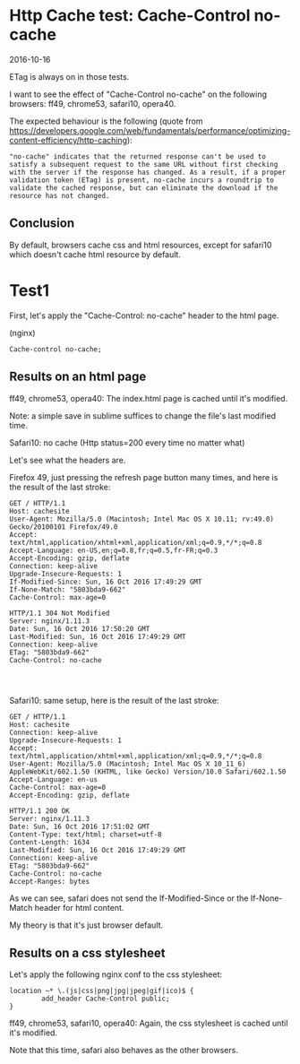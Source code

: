 Http Cache test: Cache-Control no-cache
=============================
2016-10-16

ETag is always on in those tests.


I want to see the effect of "Cache-Control no-cache" on the following browsers:
ff49, chrome53, safari10, opera40.


The expected behaviour is the following (quote from https://developers.google.com/web/fundamentals/performance/optimizing-content-efficiency/http-caching): 

```
"no-cache" indicates that the returned response can't be used to satisfy a subsequent request to the same URL without first checking with the server if the response has changed. As a result, if a proper validation token (ETag) is present, no-cache incurs a roundtrip to validate the cached response, but can eliminate the download if the resource has not changed.
```




Conclusion
--------------
By default, browsers cache css and html resources, except for safari10 which doesn't cache html resource by default.






Test1
==========

First, let's apply the "Cache-Control: no-cache" header to the html page.

(nginx)
```nginx
Cache-control no-cache;
```

Results on an html page
----------------------------

ff49, chrome53, opera40:
The index.html page is cached until it's modified.

Note: a simple save in sublime suffices to change the file's last modified time.


Safari10: no cache (Http status=200 every time no matter what)



Let's see what the headers are.

Firefox 49, just pressing the refresh page button many times, and here is the result of the last stroke:

```http
GET / HTTP/1.1
Host: cachesite
User-Agent: Mozilla/5.0 (Macintosh; Intel Mac OS X 10.11; rv:49.0) Gecko/20100101 Firefox/49.0
Accept: text/html,application/xhtml+xml,application/xml;q=0.9,*/*;q=0.8
Accept-Language: en-US,en;q=0.8,fr;q=0.5,fr-FR;q=0.3
Accept-Encoding: gzip, deflate
Connection: keep-alive
Upgrade-Insecure-Requests: 1
If-Modified-Since: Sun, 16 Oct 2016 17:49:29 GMT
If-None-Match: "5803bda9-662"
Cache-Control: max-age=0

HTTP/1.1 304 Not Modified
Server: nginx/1.11.3
Date: Sun, 16 Oct 2016 17:50:20 GMT
Last-Modified: Sun, 16 Oct 2016 17:49:29 GMT
Connection: keep-alive
ETag: "5803bda9-662"
Cache-Control: no-cache




```

Safari10: same setup, here is the result of the last stroke:

```http
GET / HTTP/1.1
Host: cachesite
Connection: keep-alive
Upgrade-Insecure-Requests: 1
Accept: text/html,application/xhtml+xml,application/xml;q=0.9,*/*;q=0.8
User-Agent: Mozilla/5.0 (Macintosh; Intel Mac OS X 10_11_6) AppleWebKit/602.1.50 (KHTML, like Gecko) Version/10.0 Safari/602.1.50
Accept-Language: en-us
Cache-Control: max-age=0
Accept-Encoding: gzip, deflate

HTTP/1.1 200 OK
Server: nginx/1.11.3
Date: Sun, 16 Oct 2016 17:51:02 GMT
Content-Type: text/html; charset=utf-8
Content-Length: 1634
Last-Modified: Sun, 16 Oct 2016 17:49:29 GMT
Connection: keep-alive
ETag: "5803bda9-662"
Cache-Control: no-cache
Accept-Ranges: bytes

```


As we can see, safari does not send the If-Modified-Since or the If-None-Match header for html content.

My theory is that it's just browser default.





Results on a css stylesheet
--------------------------------

Let's apply the following nginx conf to the css stylesheet:

```nginx
location ~* \.(js|css|png|jpg|jpeg|gif|ico)$ {
        add_header Cache-Control public;
}
```

ff49, chrome53, safari10, opera40:
Again, the css stylesheet is cached until it's modified.

Note that this time, safari also behaves as the other browsers.






